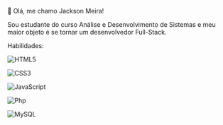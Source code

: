 👋 Olá, me chamo Jackson Meira!

Sou estudante do curso Análise e Desenvolvimento de Sistemas e
meu maior objeto é se tornar um desenvolvedor Full-Stack.


Habilidades:

![HTML5](https://img.shields.io/badge/HTML5-000?style=for-the-badge&logo=html5)

![CSS3](https://img.shields.io/badge/CSS3-000?style=for-the-badge&logo=css3&logoColor=blue)

![JavaScript](https://img.shields.io/badge/JavaScript-000?style=for-the-badge&logo=javascript&logoColor=yellow)

![Php](https://img.shields.io/badge/Php-000?style=for-the-badge&logo=php&logoColor=blue)

![MySQL](https://img.shields.io/badge/MySQL-00000F?style=for-the-badge&logo=mysql&logoColor=white)

<!---
jacksonmeira/jacksonmeira is a ✨ special ✨ repository because its `README.md` (this file) appears on your GitHub profile.
You can click the Preview link to take a look at your changes.
--->
